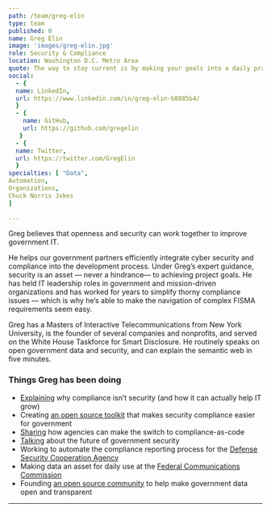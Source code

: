 ```yaml
---
path: /team/greg-elin
type: team
published: 0
name: Greg Elin
image: 'images/greg-elin.jpg'
role: Security & Compliance
location: Washington D.C. Metro Area
quote: The way to stay current is by making your goals into a daily practice.
social: 
  - {
  name: LinkedIn,
  url: https://www.linkedin.com/in/greg-elin-b8885b4/
  }
  - {
    name: GitHub,
    url: https://github.com/gregelin
   }
  - {
  name: Twitter,
  url: https://twitter.com/GregElin
  }
specialties: [ "Data",
Automation,
Organizations,
Chuck Norris Jokes
]
  
---
```


Greg believes that openness and security can work together to improve government IT.

He helps our government partners efficiently integrate cyber security and compliance into the development process. Under Greg’s expert guidance, security is an asset — never a hindrance— to achieving project goals. He has held IT leadership roles in government and mission-driven organizations and has worked for years to simplify thorny compliance issues — which is why he’s able to make the navigation of complex FISMA requirements seem easy.

Greg has a Masters of Interactive Telecommunications from New York University, is the founder of several companies and nonprofits, and served on the White House Taskforce for Smart Disclosure. He routinely speaks on open government data and security, and can explain the semantic web in five minutes.




### Things Greg has been doing
* [Explaining](https://www.linkedin.com/pulse/compliance-security-scales-greg-elin/) why compliance isn’t security (and how it can actually help IT grow)
* Creating [an open source toolkit](https://govready.com/) that makes security compliance easier for government
* [Sharing](https://youtu.be/jUoH5ZHhEeY?t=168) how agencies can make the switch to compliance-as-code 
* [Talking](https://www.agilegovleaders.org/ceo-govready-greg-elin-speak-agile-government-sacramento/) about the future of government security
* Working to automate the compliance reporting process for the [Defense Security Cooperation Agency](https://civicactions.com/case-study/globalnet)
* Making data an asset for daily use at the [Federal Communications Commission](https://www.fcc.gov/)
* Founding [an open source community](https://sunlightfoundation.com/labs/) to help make government data open and transparent


-------------------------------

